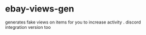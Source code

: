 # ebay-views-gen
generates fake views on items for you to increase activity . discord integration version too
